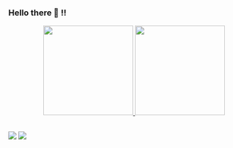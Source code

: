 ### Hello there 👋 !!

<div align="center">
  <a href="https://github.com/marimatulle">
  <img height="180em" src="https://github-readme-stats.vercel.app/api?username=marimatulle&show_icons=true&theme=dracula&include_all_commits=true&count_private=true"/>
  <img height="180em" src="https://github-readme-stats.vercel.app/api/top-langs/?username=marimatulle&layout=compact&langs_count=7&theme=dracula"/>
</div>
  
  ##
 
<div> 
  <a href="https://instagram.com/marimatulle" target="_blank"><img src="https://img.shields.io/badge/-Instagram-%23E4405F?style=for-the-badge&logo=instagram&logoColor=white" target="_blank"></a>
  <a href="https://www.linkedin.com/in/marina-matulle-24b445248" target="_blank"><img src="https://img.shields.io/badge/-LinkedIn-%230077B5?style=for-the-badge&logo=linkedin&logoColor=white" target="_blank"></a> 
  
</div>
